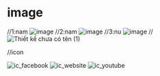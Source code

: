 # image
//1:nam
![image](https://user-images.githubusercontent.com/65121835/201456883-5eaf13d1-9319-42d4-bf84-f513fefd7312.png)
//2:nam
![image](https://user-images.githubusercontent.com/65121835/201456941-f1265815-349a-4e1c-94de-0bce28c3762e.png)
//3:nu
![image](https://user-images.githubusercontent.com/65121835/201456976-0f7a306a-4505-40ed-8699-432c254308d0.png)
//
![Thiết kế chưa có tên (1)](https://user-images.githubusercontent.com/65121835/201503654-09e94b5b-0c23-4bbb-a10d-7901a0e58171.png)



//icon

![ic_facebook](https://user-images.githubusercontent.com/65121835/204082511-5cd48a5e-5cfa-4084-aec0-a4e5ea28bbe3.png)
![ic_website](https://user-images.githubusercontent.com/65121835/204082527-2f505abc-f195-43dd-a0cc-4e287d98543f.png)
![ic_youtube](https://user-images.githubusercontent.com/65121835/204082537-20fbb86d-7c79-404c-a6fd-f405db10c71c.png)


